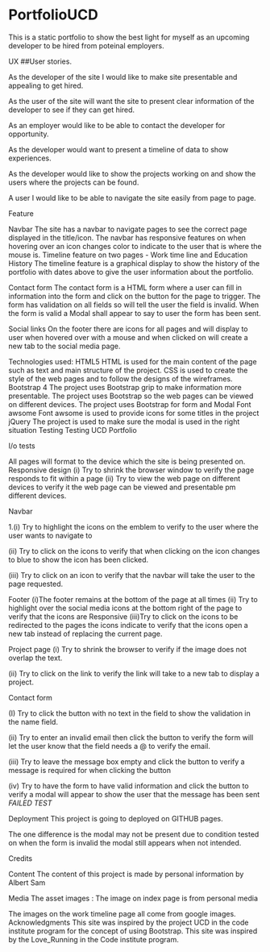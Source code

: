 # PortfolioUCD

This is a static portfolio to show the best light for myself as an upcoming developer to be hired from poteinal employers.

UX
##User stories.

As the developer of the site I would like to make site presentable and appealing to get hired.

As the user of the site will want the site to present clear information of the developer to see if they can get hired.

As an employer would like to be able to contact the developer for opportunity.

As the developer would want to present a timeline of data to show experiences.

As the developer would like to show the projects working on and show the users where the projects can be found.

A user I would like to be able to navigate the site easily from page to page.

Feature

Navbar
The site has a navbar to navigate pages to see the correct page displayed in the title/icon.
The navbar has responsive features on when hovering over an icon changes color to indicate to the user that is where the mouse is.
Timeline feature on two pages - Work time line and Education History
The timeline feature is a graphical display to show the history of the portfolio with dates above to give the user information about the portfolio.

Contact form
The contact form is a HTML form where a user can fill in information into the form and click on the button for the page to trigger.
The form has validation on all fields so will tell the user the field is invalid. When the form is valid a Modal shall appear to say to user the form has been sent.

Social links
On the footer there are icons for all pages and will display to user when hovered over with a mouse and when clicked on will create a new tab to the social media page.

Technologies used:
HTML5
HTML is used for the main content of the page such as text and main structure of the project.
CSS is used to create the style of the web pages and to follow the designs of the wireframes.
Bootstrap 4
The project uses Bootstrap grip to make information more presentable.
The project uses Bootstrap so the web pages can be viewed on different devices.
The project uses Bootstrap for form and Modal
Font awsome
Font awsome is used to provide icons for some titles in the project
jQuery
The project is used to make sure the modal is used in the right situation
Testing
Testing UCD Portfolio

I/o tests

All pages will format to the device which the site is being presented on.
Responsive design
(i) Try to shrink the browser window to verify the page responds to fit within a page
(ii) Try to view the web page on different devices to verify it the web page can be viewed and presentable pm different devices.

Navbar

1.(i) Try to highlight the icons on the emblem to verify to the user where the user wants to navigate to

(ii) Try to click on the icons to verify that when clicking on the icon changes to blue to show the icon has been clicked.

(iii) Try to click on an icon to verify that the navbar will take the user to the page requested.

Footer
(i)The footer remains at the bottom of the page at all times
(ii) Try to highlight over the social media icons at the bottom right of the page to verify that the icons are Responsive
(iii)Try to click on the icons to be redirected to the pages the icons indicate to verify that the icons open a new tab instead of replacing the current page.

Project page
(i) Try to shrink the browser to verify if the image does not overlap the text.

(ii) Try to click on the link to verify the link will take to a new tab to display a project.

Contact form

(I) Try to click the button with no text in the field to show the validation in the name field.

(ii) Try to enter an invalid email then click the button to verify the form will let the user know that the field needs a @ to verify the email.

(iii) Try to leave the message box empty and click the button to verify a message is required for when clicking the button

(iv) Try to have the form to have valid information and click the button to verify a modal will appear to show the user that the message has been sent *FAILED TEST*

Deployment
This project is going to deployed on GITHUB pages.

The one difference is the modal may not be present due to condition tested on when the form is invalid the modal still appears when not intended.

Credits

Content
The content of this project is made by personal information by Albert Sam

Media
The asset images :
The image on index page is from personal media

The images on the work timeline page all come from google images.
Acknowledgments
This site was inspired by the project UCD in the code institute program for the concept of using Bootstrap.
This site was inspired by the Love_Running in the Code institute program.
